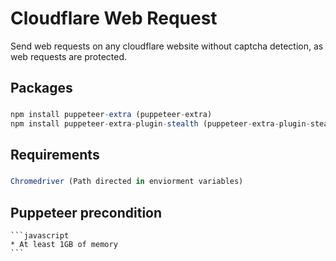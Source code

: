 # Cloudflare Web Request
Send web requests on any cloudflare website without captcha detection, as web requests are protected. 

## Packages <h3>

  ```javascript
  npm install puppeteer-extra (puppeteer-extra)
  npm install puppeteer-extra-plugin-stealth (puppeteer-extra-plugin-stealth)
  ```

## Requirements <h3>

  ```javascript
  Chromedriver (Path directed in enviorment variables)
  ```
  
  ## Puppeteer precondition
    ```javascript
    * At least 1GB of memory
    ```
 
